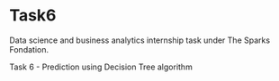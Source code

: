 # Task6

Data science and business analytics internship task under The Sparks Fondation.

Task 6 - Prediction using Decision Tree algorithm
